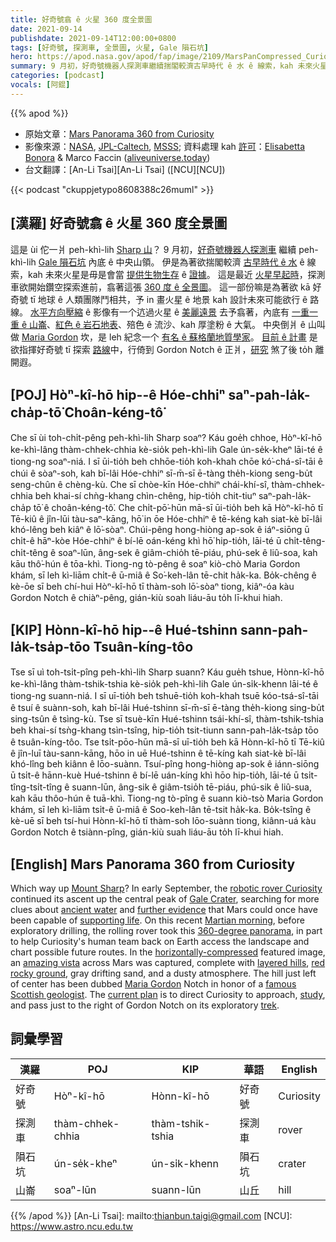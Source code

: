 ```yaml
---
title: 好奇號翕 ê 火星 360 度全景圖
date: 2021-09-14
publishdate: 2021-09-14T12:00:00+0800
tags: [好奇號, 探測車, 全景圖, 火星, Gale 隕石坑]
hero: https://apod.nasa.gov/apod/fap/image/2109/MarsPanCompressed_Curiosity_1080.jpg
summary: 9 月初，好奇號機器人探測車繼續揣閣較濟古早時代 ê 水 ê 線索，kah 未來火星是毋是會當提供生物生存 ê 證據。
categories: [podcast]
vocals: [阿錕]
---
```


{{% apod %}}

- 原始文章：[Mars Panorama 360 from Curiosity](https://apod.nasa.gov/apod/ap210914.html)
- 影像來源：[NASA](http://www.nasa.gov/), [JPL-Caltech](http://www.jpl.nasa.gov/), [MSSS](http://www.msss.com/); 資料處理 kah [許可](https://creativecommons.org/licenses/by-nc-nd/2.0/)：[Elisabetta Bonora](https://twitter.com/EliBonora) & Marco Faccin ([aliveuniverse.today](https://aliveuniverse.today/))
- 台文翻譯：[An-Li Tsai][An-Li Tsai] ([NCU][NCU])

{{< podcast "ckuppjetypo8608388c26muml" >}}

## [漢羅] 好奇號翕 ê 火星 360 度全景圖
這是 ùi 佗一爿 peh-khì-lih [Sharp 山][Mount Sharp]？
9 月初，[好奇號機器人探測車][robotic rover Curiosity] 繼續 peh-khì-lih [Gale 隕石坑][Gale Crater] 內底 ê 中央山領。
伊是為著欲揣閣較濟 [古早時代 ê 水][ancient water] ê 線索，kah 未來火星是毋是會當 [提供生物生存][supporting life] ê [證據][further evidence]。
這是最近 [火星早起時][Martian morning]，探測車欲開始鑽空探索進前，翕著這張 [360 度 ê 全景圖][360-degree panorama]。
這一部份嘛是為著欲 kā 好奇號 tī 地球 ê 人類團隊鬥相共，予 in 畫火星 ê 地景 kah 設計未來可能欲行 ê 路線。
[水平方向壓縮][horizontally-compressed] ê 影像有一个迒過火星 ê [美麗遠景][amazing vista] 去予翕著，內底有 [一重一重 ê 山崙][layered hills]、[紅色 ê 岩石地表][red rocky ground]、殕色 ê 流沙、kah 厚塗粉 ê 大氣。
中央倒爿 ê 山叫做 [Maria Gordon][Maria Gordon] 坎，是 leh 紀念一个 [有名 ê 蘇格蘭地質學家][famous Scottish geologist]。
[目前 ê 計畫][current plan] 是欲指揮好奇號 tī 探索 [路線][trek]中，行倚到 Gordon Notch ê 正爿，[研究][study] 煞了後 to̍h 離開遐。

## [POJ] Hòⁿ-kî-hō hip--ê Hóe-chhiⁿ saⁿ-pah-la̍k-cha̍p-tō͘ Choân-kéng-tô͘
Che sī ùi toh-chi̍t-pêng peh-khì-lih Sharp soaⁿ?
Káu goe̍h chhoe, Hòⁿ-kî-hō ke-khì-lâng thàm-chhek-chhia kè-sio̍k peh-khì-lih Gale ún-se̍k-kheⁿ lāi-té ê tiong-ng soaⁿ-niá.
I sī ūi-tio̍h beh chhōe-tio̍h koh-khah chōe kó͘-chá-sî-tāi ê chúi ê sòaⁿ-soh, kah bī-lâi Hóe-chhiⁿ sī-m̄-sī ē-tàng the̍h-kiong seng-bu̍t seng-chûn ê chèng-kù.
Che sī chòe-kīn Hóe-chhiⁿ chái-khí-sî, thàm-chhek-chhia beh khai-sí chǹg-khang chìn-chêng, hip-tio̍h chit-tiuⁿ saⁿ-pah-la̍k-cha̍p tō͘ ê choân-kéng-tô͘.
Che chi̍t-pō͘-hūn mā-sī ūi-tio̍h beh kā Hòⁿ-kî-hō tī Tē-kiû ê jîn-lūi tàu-saⁿ-kāng, hō͘ in ōe Hóe-chhiⁿ ê tē-kéng kah siat-kè bī-lâi khó-lêng beh kiâⁿ ê lō͘-sòaⁿ.
Chúi-pêng hong-hiòng ap-sok ê iáⁿ-siōng ū chi̍t-ê hāⁿ-kòe Hóe-chhiⁿ ê bí-lē oán-kéng khì hō͘ hip-tio̍h, lāi-té ū chi̍t-têng-chi̍t-têng ê soaⁿ-lūn, âng-sek ê giâm-chio̍h tē-piáu, phú-sek ê liû-soa, kah kāu thô͘-hún ê tōa-khì.
Tiong-ng tò-pêng ê soaⁿ kiò-chò Maria Gordon khám, sī leh kì-liām chi̍t-ê ū-miâ ê So͘-keh-lân tē-chit ha̍k-ka.
Bo̍k-chêng ê kè-ōe sī beh chí-hui Hòⁿ-kî-hō tī thàm-soh lō͘-sòaⁿ tiong, kiâⁿ-óa kàu Gordon Notch ê chiàⁿ-pêng, gián-kiù soah liáu-āu to̍h lī-khui hiah.

## [KIP] Hònn-kî-hō hip--ê Hué-tshinn sann-pah-la̍k-tsa̍p-tōo Tsuân-kíng-tôo
Tse sī uì toh-tsi̍t-pîng peh-khì-lih Sharp suann?
Káu gue̍h tshue, Hònn-kî-hō ke-khì-lâng thàm-tshik-tshia kè-sio̍k peh-khì-lih Gale ún-si̍k-khenn lāi-té ê tiong-ng suann-niá.
I sī uī-tio̍h beh tshuē-tio̍h koh-khah tsuē kóo-tsá-sî-tāi ê tsuí ê suànn-soh, kah bī-lâi Hué-tshinn sī-m̄-sī ē-tàng the̍h-kiong sing-bu̍t sing-tsûn ê tsìng-kù.
Tse sī tsuè-kīn Hué-tshinn tsái-khí-sî, thàm-tshik-tshia beh khai-sí tsǹg-khang tsìn-tsîng, hip-tio̍h tsit-tiunn sann-pah-la̍k-tsa̍p tōo ê tsuân-kíng-tôo.
Tse tsi̍t-pōo-hūn mā-sī uī-tio̍h beh kā Hònn-kî-hō tī Tē-kiû ê jîn-luī tàu-sann-kāng, hōo in uē Hué-tshinn ê tē-kíng kah siat-kè bī-lâi khó-lîng beh kiânn ê lōo-suànn.
Tsuí-pîng hong-hiòng ap-sok ê iánn-siōng ū tsi̍t-ê hānn-kuè Hué-tshinn ê bí-lē uán-kíng khì hōo hip-tio̍h, lāi-té ū tsi̍t-tîng-tsi̍t-tîng ê suann-lūn, âng-sik ê giâm-tsio̍h tē-piáu, phú-sik ê liû-sua, kah kāu thôo-hún ê tuā-khì.
Tiong-ng tò-pîng ê suann kiò-tsò Maria Gordon khám, sī leh kì-liām tsi̍t-ê ū-miâ ê Soo-keh-lân tē-tsit ha̍k-ka.
Bo̍k-tsîng ê kè-uē sī beh tsí-hui Hònn-kî-hō tī thàm-soh lōo-suànn tiong, kiânn-uá kàu Gordon Notch ê tsiànn-pîng, gián-kiù suah liáu-āu to̍h lī-khui hiah.

## [English] Mars Panorama 360 from Curiosity
Which way up [Mount Sharp][Mount Sharp]?
In early September, the [robotic rover Curiosity][robotic rover Curiosity] continued its ascent up the central peak of [Gale Crater][Gale Crater], searching for more clues about [ancient water][ancient water] and [further evidence][further evidence] that Mars could once have been capable of [supporting life][supporting life].
On this recent [Martian morning][Martian morning], before exploratory drilling, the rolling rover took this [360-degree panorama][360-degree panorama], in part to help Curiosity's human team back on Earth access the landscape and chart possible future routes.
In the [horizontally-compressed][horizontally-compressed] featured image, an [amazing vista][amazing vista] across Mars was captured, complete with [layered hills][layered hills], [red rocky ground][red rocky ground], gray drifting sand, and a dusty atmosphere.
The hill just left of center has been dubbed [Maria Gordon][Maria Gordon] Notch in honor of a [famous Scottish geologist][famous Scottish geologist].
The [current plan][current plan] is to direct Curiosity to approach, [study][study], and pass just to the right of Gordon Notch on its exploratory [trek][trek].


## 詞彙學習

|漢羅|POJ|KIP|華語|English|
|-|-|-|-|-|
|好奇號|Hòⁿ-kî-hō|Hònn-kî-hō|好奇號|Curiosity|
|探測車|thàm-chhek-chhia|thàm-tshik-tshia|探測車|rover|
|隕石坑|ún-se̍k-kheⁿ|ún-si̍k-khenn|隕石坑|crater|
|山崙|soaⁿ-lūn|suann-lūn|山丘|hill|

{{% /apod %}}
[An-Li Tsai]: mailto:thianbun.taigi@gmail.com
[NCU]: https://www.astro.ncu.edu.tw

[Mount Sharp]:https://en.wikipedia.org/wiki/Mount_Sharp
[robotic rover Curiosity]:https://mars.nasa.gov/msl/home/
[Gale Crater]:https://apod.nasa.gov/apod/ap110729.html
[ancient water]:https://www.jpl.nasa.gov/news/nasas-curiosity-rover-finds-an-ancient-oasis-on-mars
[further evidence]:https://mars.nasa.gov/msl/mission/science/objectives/
[supporting life]:https://www.jpl.nasa.gov/news/signs-of-life-on-mars-nasas-perseverance-rover-begins-the-hunt
[Martian morning]:https://solarsystem.nasa.gov/planets/mars/overview/
[360-degree panorama]:https://youtu.be/PTBEzovhQ-c
[horizontally-compressed]:https://i.pinimg.com/236x/68/39/3f/68393f3ed2ce3ab1aa221497496fb290.jpg
[amazing vista]:https://www.flickr.com/photos/lunexit/51433883745/in/pool-apods/
[layered hills]:https://apod.nasa.gov/apod/ap161005.html
[red rocky ground]:https://apod.nasa.gov/apod/ap080615.html
[Maria Gordon]:https://mars.nasa.gov/msl/mission-updates/9025/sols-3224-3225-introducing-maria-gordon/
[famous Scottish geologist]:https://en.wikipedia.org/wiki/Maria_Gordon
[current plan]:https://mars.nasa.gov/msl/mission-updates/
[study]:https://mars.nasa.gov/msl/mission-updates/9028/sols-3228-3231-try-this-again/
[trek]:https://trek.nasa.gov/mars/
